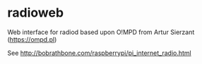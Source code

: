 # radioweb
 Web interface for radiod based upon O!MPD from Artur Sierzant (https://ompd.pl)
 
 See http://bobrathbone.com/raspberrypi/pi_internet_radio.html
